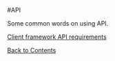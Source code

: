 #API

Some common words on using API.

[Client framework API requirements](https://github.com/cocaine/cocaine-core/wiki/requirements)


[Back to Contents](contents.md)
